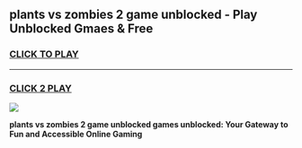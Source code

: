 
## plants vs zombies 2 game unblocked - Play Unblocked Gmaes & Free
<h3>
<a href="https://premium.freeplayer.one?title=plants_vs_zombies_2_game_unblocked&ref=19F">CLICK TO PLAY</a></h3>
<hr>

<h3>
<a href="https://premium.freeplayer.one?title=plants_vs_zombies_2_game_unblocked&ref=19F">CLICK 2 PLAY</a>
  
</h3>

<a href="https://premium.freeplayer.one?title=plants_vs_zombies_2_game_unblocked&ref=19F/"><img src="https://clearcache.store/games.png"></a>


**plants vs zombies 2 game unblocked games unblocked: Your Gateway to Fun and Accessible Online Gaming**
